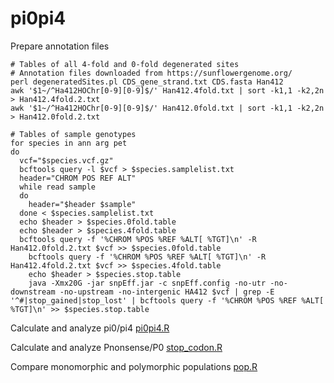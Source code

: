 # pi0pi4

Prepare annotation files

```
# Tables of all 4-fold and 0-fold degenerated sites
# Annotation files downloaded from https://sunflowergenome.org/
perl degeneratedSites.pl CDS_gene_strand.txt CDS.fasta Han412
awk '$1~/^Ha412HOChr[0-9][0-9]$/' Han412.4fold.txt | sort -k1,1 -k2,2n > Han412.4fold.2.txt
awk '$1~/^Ha412HOChr[0-9][0-9]$/' Han412.0fold.txt | sort -k1,1 -k2,2n > Han412.0fold.2.txt

# Tables of sample genotypes
for species in ann arg pet
do
  vcf="$species.vcf.gz"
  bcftools query -l $vcf > $species.samplelist.txt
  header="CHROM POS REF ALT"
  while read sample
  do
  	header="$header $sample"
  done < $species.samplelist.txt
  echo $header > $species.0fold.table
  echo $header > $species.4fold.table
  bcftools query -f '%CHROM %POS %REF %ALT[ %TGT]\n' -R Han412.0fold.2.txt $vcf >> $species.0fold.table
	bcftools query -f '%CHROM %POS %REF %ALT[ %TGT]\n' -R Han412.4fold.2.txt $vcf >> $species.4fold.table
	echo $header > $species.stop.table
	java -Xmx20G -jar snpEff.jar -c snpEff.config -no-utr -no-downstream -no-upstream -no-intergenic HA412 $vcf | grep -E '^#|stop_gained|stop_lost' | bcftools query -f '%CHROM %POS %REF %ALT[ %TGT]\n' >> $species.stop.table
```

Calculate and analyze pi0/pi4
[pi0pi4.R](https://github.com/hkchi/DelMut_inv/tree/master/pi0pi4/pi0pi4.R)

Calculate and analyze Pnonsense/P0
[stop_codon.R](https://github.com/hkchi/DelMut_inv/tree/master/pi0pi4/stop_codon.R)

Compare monomorphic and polymorphic populations
[pop.R](https://github.com/hkchi/DelMut_inv/tree/master/pi0pi4/pop.R)
